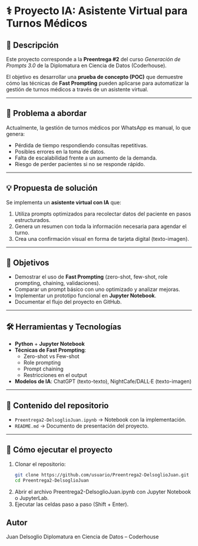 # ⚕️ Proyecto IA: Asistente Virtual para Turnos Médicos  

## 📌 Descripción  
Este proyecto corresponde a la **Preentrega #2** del curso *Generación de Prompts 3.0* de la Diplomatura en Ciencia de Datos (Coderhouse).  

El objetivo es desarrollar una **prueba de concepto (POC)** que demuestre cómo las técnicas de **Fast Prompting** pueden aplicarse para automatizar la gestión de turnos médicos a través de un asistente virtual.  

---

## 🚩 Problema a abordar  
Actualmente, la gestión de turnos médicos por WhatsApp es manual, lo que genera:  
- Pérdida de tiempo respondiendo consultas repetitivas.  
- Posibles errores en la toma de datos.  
- Falta de escalabilidad frente a un aumento de la demanda.  
- Riesgo de perder pacientes si no se responde rápido.  

---

## 💡 Propuesta de solución  
Se implementa un **asistente virtual con IA** que:  
1. Utiliza prompts optimizados para recolectar datos del paciente en pasos estructurados.  
2. Genera un resumen con toda la información necesaria para agendar el turno.  
3. Crea una confirmación visual en forma de tarjeta digital (texto-imagen).  

---

## 🎯 Objetivos  
- Demostrar el uso de **Fast Prompting** (zero-shot, few-shot, role prompting, chaining, validaciones).  
- Comparar un prompt básico con uno optimizado y analizar mejoras.  
- Implementar un prototipo funcional en **Jupyter Notebook**.  
- Documentar el flujo del proyecto en GitHub.  

---

## 🛠️ Herramientas y Tecnologías  
- **Python** + **Jupyter Notebook**  
- **Técnicas de Fast Prompting**:  
  - Zero-shot vs Few-shot  
  - Role prompting  
  - Prompt chaining  
  - Restricciones en el output  
- **Modelos de IA**: ChatGPT (texto-texto), NightCafe/DALL·E (texto-imagen)  

---

## 📂 Contenido del repositorio  
- `Preentrega2-DelsoglioJuan.ipynb` → Notebook con la implementación.  
- `README.md` → Documento de presentación del proyecto.  


---

## 🚀 Cómo ejecutar el proyecto  
1. Clonar el repositorio:  
   ```bash
   git clone https://github.com/usuario/Preentrega2-DelsoglioJuan.git
   cd Preentrega2-DelsoglioJuan
2. Abrir el archivo Preentrega2-DelsoglioJuan.ipynb con Jupyter Notebook o JupyterLab.
3. Ejecutar las celdas paso a paso (Shift + Enter).

## Autor

Juan Delsoglio
Diplomatura en Ciencia de Datos – Coderhouse